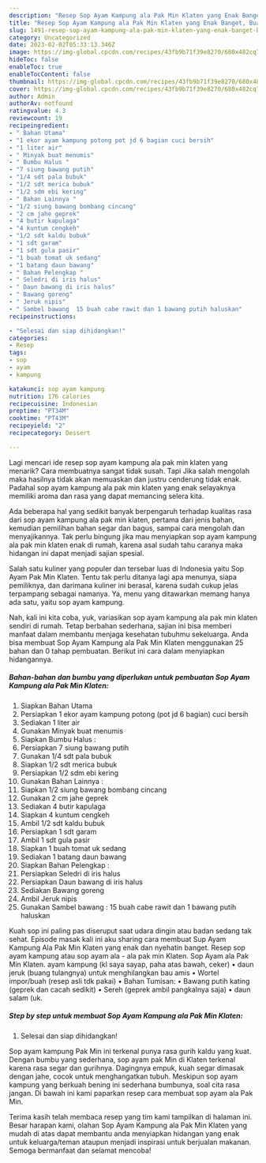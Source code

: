 ```yaml
---
description: "Resep Sop Ayam Kampung ala Pak Min Klaten yang Enak Banget, Buat Buka Puasa Bisa Manjain Lidah"
title: "Resep Sop Ayam Kampung ala Pak Min Klaten yang Enak Banget, Buat Buka Puasa Bisa Manjain Lidah"
slug: 1491-resep-sop-ayam-kampung-ala-pak-min-klaten-yang-enak-banget-buat-buka-puasa-bisa-manjain-lidah
category: Uncategorized
date: 2023-02-02T05:33:13.346Z
image: https://img-global.cpcdn.com/recipes/43fb9b71f39e8270/680x482cq70/sop-ayam-kampung-ala-pak-min-klaten-foto-resep-utama.jpg
hideToc: false
enableToc: true
enableTocContent: false
thumbnail: https://img-global.cpcdn.com/recipes/43fb9b71f39e8270/680x482cq70/sop-ayam-kampung-ala-pak-min-klaten-foto-resep-utama.jpg
cover: https://img-global.cpcdn.com/recipes/43fb9b71f39e8270/680x482cq70/sop-ayam-kampung-ala-pak-min-klaten-foto-resep-utama.jpg
author: Admin
authorAv: notfound
ratingvalue: 4.3
reviewcount: 19
recipeingredient:
- " Bahan Utama"
- "1 ekor ayam kampung potong pot jd 6 bagian cuci bersih"
- "1 liter air"
- " Minyak buat menumis"
- " Bumbu Halus "
- "7 siung bawang putih"
- "1/4 sdt pala bubuk"
- "1/2 sdt merica bubuk"
- "1/2 sdm ebi kering"
- " Bahan Lainnya "
- "1/2 siung bawang bombang cincang"
- "2 cm jahe geprek"
- "4 butir kapulaga"
- "4 kuntum cengkeh"
- "1/2 sdt kaldu bubuk"
- "1 sdt garam"
- "1 sdt gula pasir"
- "1 buah tomat uk sedang"
- "1 batang daun bawang"
- " Bahan Pelengkap "
- " Seledri di iris halus"
- " Daun bawang di iris halus"
- " Bawang goreng"
- " Jeruk nipis"
- " Sambel bawang  15 buah cabe rawit dan 1 bawang putih haluskan"
recipeinstructions:

- "Selesai dan siap dihidangkan!"
categories:
- Resep
tags:
- sop
- ayam
- kampung

katakunci: sop ayam kampung 
nutrition: 176 calories
recipecuisine: Indonesian
preptime: "PT34M"
cooktime: "PT43M"
recipeyield: "2"
recipecategory: Dessert

---
```



Lagi mencari ide resep sop ayam kampung ala pak min klaten yang menarik? Cara membuatnya sangat tidak susah. Tapi Jika salah mengolah maka hasilnya tidak akan memuaskan dan justru cenderung tidak enak. Padahal sop ayam kampung ala pak min klaten yang enak selayaknya memiliki aroma dan rasa yang dapat memancing selera kita.


Ada beberapa hal yang sedikit banyak berpengaruh terhadap kualitas rasa dari sop ayam kampung ala pak min klaten, pertama dari jenis bahan, kemudian pemilihan bahan segar dan bagus, sampai cara mengolah dan menyajikannya. Tak perlu bingung jika mau menyiapkan sop ayam kampung ala pak min klaten enak di rumah, karena asal sudah tahu caranya maka hidangan ini dapat menjadi sajian spesial.

Salah satu kuliner yang populer dan tersebar luas di Indonesia yaitu Sop Ayam Pak Min Klaten. Tentu tak perlu ditanya lagi apa menunya, siapa pemiliknya, dan darimana kuliner ini berasal, karena sudah cukup jelas terpampang sebagai namanya. Ya, menu yang ditawarkan memang hanya ada satu, yaitu sop ayam kampung.


Nah, kali ini kita coba, yuk, variasikan sop ayam kampung ala pak min klaten sendiri di rumah. Tetap berbahan sederhana, sajian ini bisa memberi manfaat dalam membantu menjaga kesehatan tubuhmu sekeluarga. Anda bisa membuat Sop Ayam Kampung ala Pak Min Klaten menggunakan 25 bahan dan 0 tahap pembuatan. Berikut ini cara dalam menyiapkan hidangannya.

<!--inarticleads1-->

##### Bahan-bahan dan bumbu yang diperlukan untuk pembuatan Sop Ayam Kampung ala Pak Min Klaten:

1. Siapkan  Bahan Utama
1. Persiapkan 1 ekor ayam kampung potong (pot jd 6 bagian) cuci bersih
1. Sediakan 1 liter air
1. Gunakan  Minyak buat menumis
1. Siapkan  Bumbu Halus :
1. Persiapkan 7 siung bawang putih
1. Gunakan 1/4 sdt pala bubuk
1. Siapkan 1/2 sdt merica bubuk
1. Persiapkan 1/2 sdm ebi kering
1. Gunakan  Bahan Lainnya :
1. Siapkan 1/2 siung bawang bombang cincang
1. Gunakan 2 cm jahe geprek
1. Sediakan 4 butir kapulaga
1. Siapkan 4 kuntum cengkeh
1. Ambil 1/2 sdt kaldu bubuk
1. Persiapkan 1 sdt garam
1. Ambil 1 sdt gula pasir
1. Siapkan 1 buah tomat uk sedang
1. Sediakan 1 batang daun bawang
1. Siapkan  Bahan Pelengkap :
1. Persiapkan  Seledri di iris halus
1. Persiapkan  Daun bawang di iris halus
1. Sediakan  Bawang goreng
1. Ambil  Jeruk nipis
1. Gunakan  Sambel bawang : 15 buah cabe rawit dan 1 bawang putih haluskan


Kuah sop ini paling pas diseruput saat udara dingin atau badan sedang tak sehat. Episode masak kali ini aku sharing cara membuat Sup Ayam Kampung Ala Pak Min Klaten yang enak dan nyehatin banget. Resep sop ayam kampung atau sop ayam ala - ala pak min Klaten. Sop Ayam ala Pak Min Klaten. ayam kampung (kl saya sayap, paha atas bawah, ceker) • daun jeruk (buang tulangnya) untuk menghilangkan bau amis • Wortel impor/buah (resep asli tdk pakai) • Bahan Tumisan: • Bawang putih kating (geprek dan cacah sedikit) • Sereh (geprek ambil pangkalnya saja) • daun salam (uk. 

<!--inarticleads2-->

##### Step by step untuk membuat Sop Ayam Kampung ala Pak Min Klaten:


1. Selesai dan siap dihidangkan!

Sop ayam kampung Pak Min ini terkenal punya rasa gurih kaldu yang kuat. Dengan bumbu yang sederhana, sop ayam pak Min di Klaten terkenal karena rasa segar dan gurihnya. Dagingnya empuk, kuah segar dimasak dengan jahe, cocok untuk menghangatkan tubuh. Meskipun sop ayam kampung yang berkuah bening ini sederhana bumbunya, soal cita rasa jangan. Di bawah ini kami paparkan resep cara membuat sop ayam ala Pak Min. 

Terima kasih telah membaca resep yang tim kami tampilkan di halaman ini. Besar harapan kami, olahan Sop Ayam Kampung ala Pak Min Klaten yang mudah di atas dapat membantu anda menyiapkan hidangan yang enak untuk keluarga/teman ataupun menjadi inspirasi untuk berjualan makanan. Semoga bermanfaat dan selamat mencoba!
